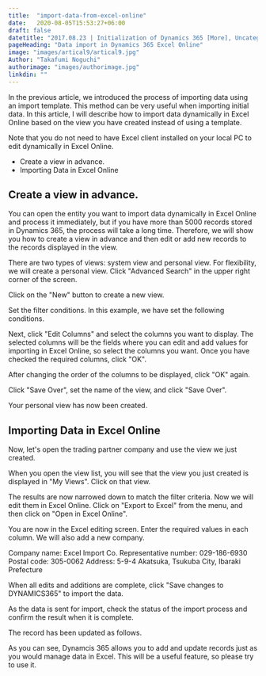 ```yaml
---
title:  "import-data-from-excel-online"
date:   2020-08-05T15:53:27+06:00
draft: false
datetitle: "2017.08.23 | Initialization of Dynamics 365 [More], Uncategorized /"
pageHeading: "Data import in Dynamics 365 Excel Online"
image: "images/artical9/artical9.jpg"
Author: "Takafumi Noguchi"
authorimage: "images/authorimage.jpg"
linkdin: ""
---
```

<!-- Intro  -->
In the previous article, we introduced the process of importing data using an import template. This method can be very useful when importing initial data. In this article, I will describe how to import data dynamically in Excel Online based on the view you have created instead of using a template.

Note that you do not need to have Excel client installed on your local PC to edit dynamically in Excel Online.

<!-- Table Of Content -->

* Create a view in advance.
* Importing Data in Excel Online

## Create a view in advance.
You can open the entity you want to import data dynamically in Excel Online and process it immediately, but if you have more than 5000 records stored in Dynamics 365, the process will take a long time. Therefore, we will show you how to create a view in advance and then edit or add new records to the records displayed in the view.

There are two types of views: system view and personal view. For flexibility, we will create a personal view. Click "Advanced Search" in the upper right corner of the screen.
<!-- Image= speakerpic_test.jpg -->

Click on the "New" button to create a new view.
<!-- Image- speakerpic_test1.jpg -->

Set the filter conditions. In this example, we have set the following conditions.
<!-- Image= speakerpic_test2.jpg -->

Next, click "Edit Columns" and select the columns you want to display. The selected columns will be the fields where you can edit and add values for importing in Excel Online, so select the columns you want. Once you have checked the required columns, click "OK".
<!-- Image= speakerpic_test3.jpg -->

After changing the order of the columns to be displayed, click "OK" again.
<!-- Image= speakerpic_test4.jpg -->

Click "Save Over", set the name of the view, and click "Save Over".
<!-- Image= speakerpic_test5.jpg -->

Your personal view has now been created.

## Importing Data in Excel Online
Now, let's open the trading partner company and use the view we just created.

When you open the view list, you will see that the view you just created is displayed in "My Views". Click on that view.
<!-- Image= speakerpic_test6.jpg -->

The results are now narrowed down to match the filter criteria. Now we will edit them in Excel Online. Click on "Export to Excel" from the menu, and then click on "Open in Excel Online".
<!-- Image= speakerpic_test7.jpg -->

You are now in the Excel editing screen. Enter the required values in each column. We will also add a new company.
<!-- Image= speakerpic_test8.jpg -->

Company name: Excel Import Co.
Representative number: 029-186-6930
Postal code: 305-0062
Address: 5-9-4 Akatsuka, Tsukuba City, Ibaraki Prefecture

When all edits and additions are complete, click "Save changes to DYNAMICS365" to import the data.
<!-- Image= speakerpic_test9.jpg -->

As the data is sent for import, check the status of the import process and confirm the result when it is complete.
<!-- Image= speakerpic_test10.jpg -->

The record has been updated as follows.
<!-- Image= speakerpic_test11.jpg -->

As you can see, Dynamcis 365 allows you to add and update records just as you would manage data in Excel.
This will be a useful feature, so please try to use it.